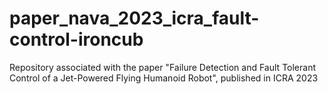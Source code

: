 # paper_nava_2023_icra_fault-control-ironcub
Repository associated with the paper "Failure Detection and Fault Tolerant Control of a Jet-Powered Flying Humanoid Robot", published in ICRA 2023
